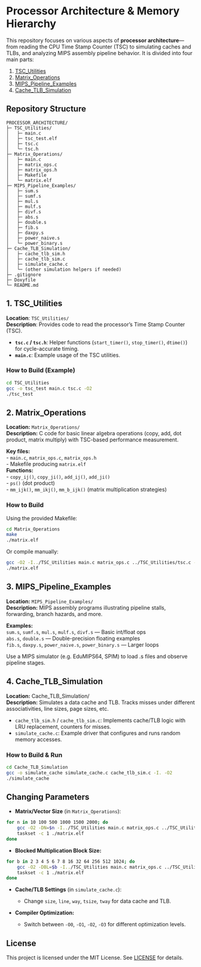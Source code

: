 # Processor Architecture & Memory Hierarchy

This repository focuses on various aspects of **processor architecture**—from reading the CPU Time Stamp Counter (TSC) to simulating caches and TLBs, and analyzing MIPS assembly pipeline behavior. It is divided into four main parts:

1. [TSC_Utilities](#1-tsc_utilities)  
2. [Matrix_Operations](#2-matrix_operations)  
3. [MIPS_Pipeline_Examples](#3-mips_pipeline_examples)  
4. [Cache_TLB_Simulation](#4-cache_tlb_simulation)

## Repository Structure

```
PROCESSOR_ARCHITECTURE/
├─ TSC_Utilities/
│   ├─ main.c
│   ├─ tsc_test.elf
│   ├─ tsc.c
│   └─ tsc.h
├─ Matrix_Operations/
│   ├─ main.c
│   ├─ matrix_ops.c
│   ├─ matrix_ops.h
│   ├─ Makefile
│   └─ matrix.elf
├─ MIPS_Pipeline_Examples/
│   ├─ sum.s
│   ├─ sumf.s
│   ├─ mul.s
│   ├─ mulf.s
│   ├─ divf.s
│   ├─ abs.s
│   ├─ double.s
│   ├─ fib.s
│   ├─ daxpy.s
│   ├─ power_naive.s
│   └─ power_binary.s
├─ Cache_TLB_Simulation/
│   ├─ cache_tlb_sim.h
│   ├─ cache_tlb_sim.c
│   ├─ simulate_cache.c
│   └─ (other simulation helpers if needed)
├─ .gitignore
├─ Doxyfile
└─ README.md
```

## 1. TSC_Utilities

**Location**: `TSC_Utilities/`  
**Description**: Provides code to read the processor’s Time Stamp Counter (TSC).

- **`tsc.c` / `tsc.h`**: Helper functions (`start_timer()`, `stop_timer()`, `dtime()`) for cycle-accurate timing.
- **`main.c`**: Example usage of the TSC utilities.

### How to Build (Example)

```bash
cd TSC_Utilities
gcc -o tsc_test main.c tsc.c -O2
./tsc_test
```

## 2. Matrix_Operations

**Location:** `Matrix_Operations/`  
**Description:** C code for basic linear algebra operations (copy, add, dot product, matrix multiply) with TSC-based performance measurement.  

 **Key files:**  
     - `main.c`, `matrix_ops.c`, `matrix_ops.h`  
     - Makefile producing `matrix.elf`  
 **Functions:**  
     - `copy_ij()`, `copy_ji()`, `add_ij()`, `add_ji()`  
     - `ps()` (dot product)  
     - `mm_ijk()`, `mm_ikj()`, `mm_b_ijk()` (matrix multiplication strategies)  

### How to Build

Using the provided Makefile:
```bash
cd Matrix_Operations
make
./matrix.elf
```
Or compile manually:
```bash
gcc -O2 -I../TSC_Utilities main.c matrix_ops.c ../TSC_Utilities/tsc.c -o matrix.elf -lm
./matrix.elf
```

## 3. MIPS_Pipeline_Examples

**Location:** `MIPS_Pipeline_Examples/`  
**Description:** MIPS assembly programs illustrating pipeline stalls, forwarding, branch hazards, and more.  

**Examples:**  
    `sum.s`, `sumf.s`, `mul.s`, `mulf.s`, `divf.s` — Basic int/float ops  
    `abs.s`, `double.s` — Double-precision floating examples  
    `fib.s`, `daxpy.s`, `power_naive.s`, `power_binary.s` — Larger loops  

Use a MIPS simulator (e.g. EduMIPS64, SPIM) to load .s files and observe pipeline stages.  

## 4. Cache_TLB_Simulation

**Location:** Cache_TLB_Simulation/  
**Description:** Simulates a data cache and TLB. Tracks misses under different associativities, line sizes, page sizes, etc.  

- `cache_tlb_sim.h` / `cache_tlb_sim.c`: Implements cache/TLB logic with LRU replacement, counters for misses.  
- `simulate_cache.c`: Example driver that configures and runs random memory accesses.  

### How to Build & Run
```bash
cd Cache_TLB_Simulation
gcc -o simulate_cache simulate_cache.c cache_tlb_sim.c -I. -O2
./simulate_cache
```

## Changing Parameters

- **Matrix/Vector Size** (in `Matrix_Operations`):
```bash
for n in 10 100 500 1000 1500 2000; do
    gcc -O2 -DN=$n -I../TSC_Utilities main.c matrix_ops.c ../TSC_Utilities/tsc.c -o matrix.elf -lm
    taskset -c 1 ./matrix.elf
done
```

- **Blocked Multiplication Block Size:**
```bash
for b in 2 3 4 5 6 7 8 16 32 64 256 512 1024; do
    gcc -O2 -DBL=$b -I../TSC_Utilities main.c matrix_ops.c ../TSC_Utilities/tsc.c -o matrix.elf -lm
    taskset -c 1 ./matrix.elf
done
```

- **Cache/TLB Settings** (in `simulate_cache.c`):

    - Change `size`, `line`, `way`, `tsize`, `tway` for data cache and TLB.

- **Compiler Optimization:**

    - Switch between `-O0`, `-O1`, `-O2`, `-O3` for different optimization levels.

## License
This project is licensed under the MIT License. See [LICENSE](LICENSE) for details.
